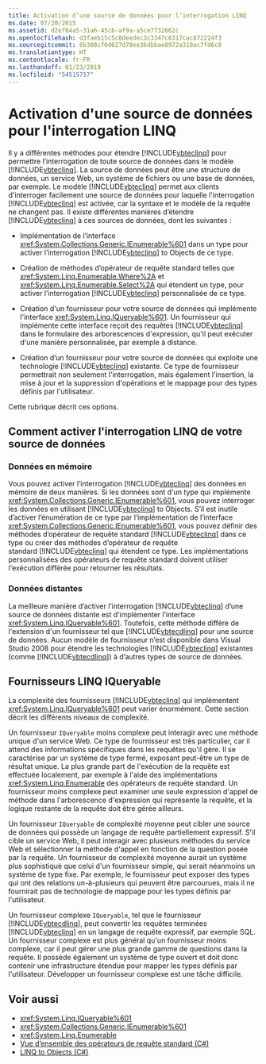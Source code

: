 ```yaml
---
title: Activation d’une source de données pour l’interrogation LINQ
ms.date: 07/20/2015
ms.assetid: d2ef04a5-31a6-45cb-af9a-a5ce7732662c
ms.openlocfilehash: d3faeb15c5c8deedec3c3347c6317cac872224f3
ms.sourcegitcommit: 6b308cf6d627d78ee36dbbae8972a310ac7fd6c8
ms.translationtype: HT
ms.contentlocale: fr-FR
ms.lasthandoff: 01/23/2019
ms.locfileid: "54515717"
---
```

# <a name="enabling-a-data-source-for-linq-querying"></a>Activation d'une source de données pour l'interrogation LINQ
Il y a différentes méthodes pour étendre [!INCLUDE[vbteclinq](~/includes/vbteclinq-md.md)] pour permettre l’interrogation de toute source de données dans le modèle [!INCLUDE[vbteclinq](~/includes/vbteclinq-md.md)]. La source de données peut être une structure de données, un service Web, un système de fichiers ou une base de données, par exemple. Le modèle [!INCLUDE[vbteclinq](~/includes/vbteclinq-md.md)] permet aux clients d'interroger facilement une source de données pour laquelle l'interrogation [!INCLUDE[vbteclinq](~/includes/vbteclinq-md.md)] est activée, car la syntaxe et le modèle de la requête ne changent pas. Il existe différentes manières d’étendre [!INCLUDE[vbteclinq](~/includes/vbteclinq-md.md)] à ces sources de données, dont les suivantes :  
  
-   Implémentation de l’interface <xref:System.Collections.Generic.IEnumerable%601> dans un type pour activer l’interrogation [!INCLUDE[vbteclinq](~/includes/vbteclinq-md.md)] to Objects de ce type.  
  
-   Création de méthodes d’opérateur de requête standard telles que <xref:System.Linq.Enumerable.Where%2A> et <xref:System.Linq.Enumerable.Select%2A> qui étendent un type, pour activer l’interrogation [!INCLUDE[vbteclinq](~/includes/vbteclinq-md.md)] personnalisée de ce type.  
  
-   Création d'un fournisseur pour votre source de données qui implémente l'interface <xref:System.Linq.IQueryable%601>. Un fournisseur qui implémente cette interface reçoit des requêtes [!INCLUDE[vbteclinq](~/includes/vbteclinq-md.md)] dans le formulaire des arborescences d'expression, qu'il peut exécuter d'une manière personnalisée, par exemple à distance.  
  
-   Création d’un fournisseur pour votre source de données qui exploite une technologie [!INCLUDE[vbteclinq](~/includes/vbteclinq-md.md)] existante. Ce type de fournisseur permettrait non seulement l'interrogation, mais également l'insertion, la mise à jour et la suppression d'opérations et le mappage pour des types définis par l'utilisateur.  
  
 Cette rubrique décrit ces options.  
  
## <a name="how-to-enable-linq-querying-of-your-data-source"></a>Comment activer l'interrogation LINQ de votre source de données  
  
### <a name="in-memory-data"></a>Données en mémoire  
 Vous pouvez activer l’interrogation [!INCLUDE[vbteclinq](~/includes/vbteclinq-md.md)] des données en mémoire de deux manières. Si les données sont d'un type qui implémente <xref:System.Collections.Generic.IEnumerable%601>, vous pouvez interroger les données en utilisant [!INCLUDE[vbteclinq](~/includes/vbteclinq-md.md)] to Objects. S’il est inutile d’activer l’énumération de ce type par l’implémentation de l’interface <xref:System.Collections.Generic.IEnumerable%601>, vous pouvez définir des méthodes d’opérateur de requête standard [!INCLUDE[vbteclinq](~/includes/vbteclinq-md.md)] dans ce type ou créer des méthodes d’opérateur de requête standard [!INCLUDE[vbteclinq](~/includes/vbteclinq-md.md)] qui étendent ce type. Les implémentations personnalisées des opérateurs de requête standard doivent utiliser l'exécution différée pour retourner les résultats.  
  
### <a name="remote-data"></a>Données distantes  
 La meilleure manière d’activer l’interrogation [!INCLUDE[vbteclinq](~/includes/vbteclinq-md.md)] d’une source de données distante est d’implémenter l’interface <xref:System.Linq.IQueryable%601>. Toutefois, cette méthode diffère de l'extension d'un fournisseur tel que [!INCLUDE[vbtecdlinq](~/includes/vbtecdlinq-md.md)] pour une source de données. Aucun modèle de fournisseur n’est disponible dans Visual Studio 2008 pour étendre les technologies [!INCLUDE[vbteclinq](~/includes/vbteclinq-md.md)] existantes (comme [!INCLUDE[vbtecdlinq](~/includes/vbtecdlinq-md.md)]) à d’autres types de source de données.
  
## <a name="iqueryable-linq-providers"></a>Fournisseurs LINQ IQueryable  
 La complexité des fournisseurs [!INCLUDE[vbteclinq](~/includes/vbteclinq-md.md)] qui implémentent <xref:System.Linq.IQueryable%601> peut varier énormément. Cette section décrit les différents niveaux de complexité.  
  
 Un fournisseur `IQueryable` moins complexe peut interagir avec une méthode unique d'un service Web. Ce type de fournisseur est très particulier, car il attend des informations spécifiques dans les requêtes qu'il gère. Il se caractérise par un système de type fermé, exposant peut-être un type de résultat unique. La plus grande part de l'exécution de la requête est effectuée localement, par exemple à l'aide des implémentations <xref:System.Linq.Enumerable> des opérateurs de requête standard. Un fournisseur moins complexe peut examiner une seule expression d'appel de méthode dans l'arborescence d'expression qui représente la requête, et la logique restante de la requête doit être gérée ailleurs.  
  
 Un fournisseur `IQueryable` de complexité moyenne peut cibler une source de données qui possède un langage de requête partiellement expressif. S'il cible un service Web, il peut interagir avec plusieurs méthodes du service Web et sélectionner la méthode d'appel en fonction de la question posée par la requête. Un fournisseur de complexité moyenne aurait un système plus sophistiqué que celui d'un fournisseur simple, qui serait néanmoins un système de type fixe. Par exemple, le fournisseur peut exposer des types qui ont des relations un-à-plusieurs qui peuvent être parcourues, mais il ne fournirait pas de technologie de mappage pour les types définis par l'utilisateur.  
  
 Un fournisseur complexe `IQueryable`, tel que le fournisseur [!INCLUDE[vbtecdlinq](~/includes/vbtecdlinq-md.md)], peut convertir les requêtes terminées [!INCLUDE[vbteclinq](~/includes/vbteclinq-md.md)] en un langage de requête expressif, par exemple SQL. Un fournisseur complexe est plus général qu'un fournisseur moins complexe, car il peut gérer une plus grande gamme de questions dans la requête. Il possède également un système de type ouvert et doit donc contenir une infrastructure étendue pour mapper les types définis par l'utilisateur. Développer un fournisseur complexe est une tâche difficile.  
  
## <a name="see-also"></a>Voir aussi

- <xref:System.Linq.IQueryable%601>
- <xref:System.Collections.Generic.IEnumerable%601>
- <xref:System.Linq.Enumerable>
- [Vue d’ensemble des opérateurs de requête standard (C#)](../../../../csharp/programming-guide/concepts/linq/standard-query-operators-overview.md)
- [LINQ to Objects (C#)](../../../../csharp/programming-guide/concepts/linq/linq-to-objects.md)
